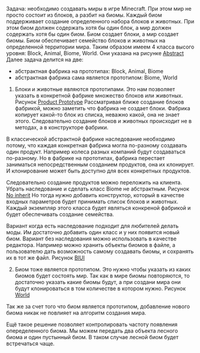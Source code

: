 Задача: необходимо создавать миры в игре Minecraft. При этом мир не просто состоит из блоков, а разбит на биомы. 
Каждый биом поддерживает создание определенного набора блоков и животных.
При этом биом должен содержать хотя бы один блок, а мир должен содержать хотя бы один биом.
Биом создает блоки, а мир создает биомы.
Биом обеспечивает семейство блоков и животных на определенной территории мира.
Таким образом имеем 4 класса высого уровня: Block, Animal, Biome, World.
Они указана на рисунке [Abstract](Abstract.jpg)
Далее задача делится на две: 
- абстрактная фабрика на прототипах: Block, Animal, Biome
- абстрактная фабрика сама является прототипом: Biome, World

1. Блоки и животные являются прототипами. Это нам позволяет указать в конкретной фабрике множество блоков или животных.
Рисунок [Product Prototype](Detailed.jpg)
Рассматривая ближе создание блоков фабрикой, можно заметить что фабрика не создает блоки.
Фабрика копирует какой-то блок из списка, неважно какой, она не знает этого.
Следовательно создание блоков и животных происходит не в методах, а в конструкторе фабрики.

В классической абстрактной фабрике наследование необходимо потому, 
что каждая конкретная фабрика могла по-разному создавать один продукт.
Например колеса разных компаний будут создаваться по-разному.
Но в фабрике на прототипах, фабрика перестает заниматься непосредственным созданием продуктов, она их клонирует. 
И клонирование может быть доступно для всех конкретных продуктов.

Следовательно создание продуктов можно переложить на клиента. Убрать наследование и сделать класс Biome не абстрактным. 
Рисунок [No inherit](NoInherit.png)
Но тогда нужно добавить конструктор, который в качестве входных параметров будет принимать список блоков и животных.
Каждый экземпляр этого класса будет являться конкреной фабрикой и будет обеспечивать создание семейства.

Вариант когда есть наследование подходит для любителей делать моды. 
Им достаточно добавить один класс и у них появится новый биом.
Вариант без наследования можно использовать в качестве редактора.
Например можно хранить объекты биомов в файле, а пользователю дать возможность самому создавать биомы, и сохранять их в тот же файл.
Рисунок [BIUI](BIUI.png)

2. Биом тоже является прототипом. Это нужно чтобы указать из каких биомов будет состоять мир.
Так как в мире биомы повторяются, то достаточно указать какие биомы будут, 
а при создани мира они будут клонироваться в том количестве в котором нужно.
Рисунок [World](World.jpg)

Так же за счет того что биом является прототипом, добавление нового биома никак не повлияет на алгоритм создания мира.

Ещё такое решение позволяет контролировать частоту появления опеределенного биома. 
Мы можем передать два объекта лесного биома и один пустынный биом.
В таком случае лесной биом будет встречаться чаще.



